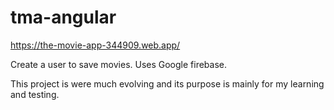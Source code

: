 # tma-angular
https://the-movie-app-344909.web.app/

Create a user to save movies.
Uses Google firebase.

This project is were much evolving and its purpose is mainly for my learning and testing. 